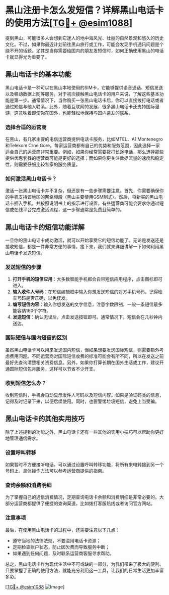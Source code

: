 # 黑山注册卡怎么发短信？详解黑山电话卡的使用方法[[TG💪+ @esim1088](https://t.me/s/esim1088)]

提到黑山，可能很多人会想到它迷人的地中海风光、壮丽的自然景观和悠久的历史文化。不过，如果你最近计划前往黑山旅行或工作，可能会发现手机通讯问题是个绕不开的话题。尤其是当你需要给国内的朋友发短信时，如何正确使用黑山的电话卡就显得尤为重要了。

## 黑山电话卡的基本功能

黑山电话卡是一种可以在黑山本地使用的SIM卡，它能够提供语音通话、短信发送以及移动数据上网等服务。对于初次接触黑山电话卡的用户来说，了解这些基本功能是第一步。通常情况下，当你购买一张黑山电话卡后，你可以直接拨打电话或者通过短信与他人联系。此外，随着互联网的发展，很多黑山电话卡还支持国际漫游，这意味着即使你在国外，也能轻松地保持与国内亲友的联系。

### 选择合适的运营商

在黑山，有几家主要的电信运营商提供电话卡服务，比如MTEL、A1 Montenegro和Telekom Crne Gore。每家运营商都有自己的优势和服务范围，因此选择一家适合自己的运营商非常重要。例如，如果你经常需要拨打长途电话，那么选择那些提供优惠套餐的运营商可能是更好的选择；而如果你更关注数据流量的速度和稳定性，则需要仔细比较各家的服务质量。

### 如何激活黑山电话卡？

激活一张黑山电话卡并不复杂，但还是有一些步骤需要注意。首先，你需要确保你的手机支持该地区的网络频段（黑山主要使用GSM制式）。然后，将新买的黑山电话卡插入手机，并按照说明书上的指示进行设置。有些运营商可能会要求你通过短信或在线平台完成激活流程，这一步骤通常是免费且简单的。

## 黑山电话卡的短信功能详解

一旦你的黑山电话卡成功激活，就可以开始享受它的短信功能了。无论是发送还是接收短信，都是一件非常方便的事情。接下来，我们就来详细讲解一下如何利用黑山电话卡发送短信。

### 发送短信的步骤

1. **打开手机的短信应用**：大多数智能手机都会自带短信应用程序，点击图标即可进入。
2. **输入收件人号码**：在短信编辑框中输入你想发送短信的对方手机号码。记得检查号码是否正确，以免误发。
3. **编写短信内容**：输入你想发送的文字信息，注意字数限制，一般一条短信最多能容纳160个字符。
4. **发送短信**：确认无误后，点击发送按钮即可。通常情况下，短信会在几秒钟内送达。

### 国际短信与国内短信的区别

虽然黑山电话卡可以用来发送国内短信，但如果想要发送国际短信，则需要额外考虑费用问题。不同运营商对国际短信收费的标准可能会有所不同，所以在发送之前最好先查询清楚相关资费信息。另外，如果你打算长期在国外生活或工作，建议开通国际短信包月服务，这样可以节省不少开支。

### 收到短信怎么办？

收到短信时，手机会自动显示发件人号码以及短信内容。如果是验证码类的信息，记得及时记录下来，以便后续使用。同时，也要警惕垃圾短信，避免上当受骗。

## 黑山电话卡的其他实用技巧

除了上述提到的功能之外，黑山电话卡还有一些其他的实用小技巧可以帮助你更好地管理通信需求。

### 设置呼叫转移

如果暂时不方便接听电话，可以通过设置呼叫转移功能，将所有来电转接到另一个号码上。具体操作方法可以参考运营商提供的指南。

### 查询余额和消费明细

为了掌握自己的通信消费情况，定期查询电话卡余额和消费明细是非常必要的。大部分运营商都提供了便捷的查询渠道，比如拨打客服热线或者访问官方网站。

### 注意事项

最后，在使用黑山电话卡的过程中，还需要注意以下几点：
- 遵守当地的法律法规，不要滥用电话卡资源；
- 定期检查账户状态，防止因欠费而导致服务中断；
- 如果遇到任何问题，及时联系运营商客服寻求帮助。

总之，黑山电话卡作为现代生活中不可或缺的一部分，为我们带来了极大的便利。只要掌握了正确的使用方法，就能充分利用这一工具，让我们的日常生活更加丰富多彩。

[[TG💪+ @esim1088](https://t.me/s/esim1088) ![Image](https://i.postimg.cc/4NQfJmqS/Snipaste-2025-05-13-00-14-12.png)]